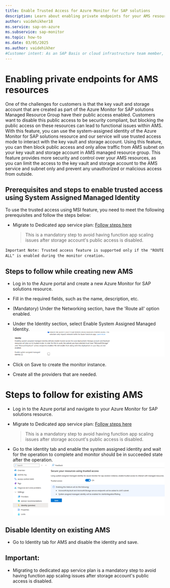 ```yaml
---
title: Enable Trusted Access for Azure Monitor for SAP solutions
description: Learn about enabling private endpoints for your AMS resources
author: vaidehikher18
ms.service: sap-on-azure
ms.subservice: sap-monitor
ms.topic: how-to
ms.date: 03/05/2025
ms.author: vaidehikher
#Customer intent: As an SAP Basis or cloud infrastructure team member, I want to deploy Azure Monitor for SAP solutions with private endpoints for storage account and key vault.
---
```


# Enabling private endpoints for AMS resources

One of the challenges for customers is that the key vault and storage account that are created as part of the Azure Monitor for SAP solutions Managed Resource Group have their public access enabled. Customers want to disable this public access to be security compliant, but blocking the public access on these resources can lead to functional issues within AMS.
With this feature, you can use the system-assigned identity of the Azure Monitor for SAP solutions resource and our service will use trusted access mode to interact with the key vault and storage account. Using this feature, you can then block public access and only allow traffic from AMS subnet on your key vault and storage account in AMS managed resource group.
This feature provides more security and control over your AMS resources, as you can limit the access to the key vault and storage account to the AMS service and subnet only and prevent any unauthorized or malicious access from outside.

## Prerequisites and steps to enable trusted access using System Assigned Managed Identity
To use the trusted access using MSI feature, you need to meet the following prerequisites and follow the steps below:
* Migrate to Dedicated app service plan: [Follow steps here](https://go.microsoft.com/fwlink/?linkid=2306196)
    > This is a mandatory step to avoid having function app scaling issues after storage account's public access is disabled.

`Important Note: Trusted access feature is supported only if the "ROUTE ALL" is enabled during the monitor creation.`

## Steps to follow while creating new AMS
* Log in to the Azure portal and create a new Azure Monitor for SAP solutions resource.
* Fill in the required fields, such as the name, description, etc.
* (Mandatory) Under the Networking section, have the 'Route all' option enabled.
* Under the Identity section, select Enable System Assigned Managed Identity.
![screenshot of enabling trusted access during AMS resource creation.](../monitor/media/enable-trusted-access/enable-system-assigned-mi.png)

* Click on Save to create the monitor instance.
* Create all the providers that are needed.

# Steps to follow for existing AMS
* Log in to the Azure portal and navigate to your Azure Monitor for SAP solutions resource.

* Migrate to Dedicated app service plan: [Follow steps here](https://go.microsoft.com/fwlink/?linkid=2306196)
  > This is a mandatory step to avoid having function app scaling issues after storage account's public access is disabled.

* Go to the identity tab and enable the system assigned identity and wait for the operation to complete and monitor should be in succeeded state after the operation.
![screenshot of enabling trusted access under indentity tab.](../monitor/media/enable-trusted-access/enable-mi-existing-customer.png)


## Disable Identity on existing AMS
* Go to Identity tab for AMS and disable the identity and save.

## Important: 
* Migrating to dedicated app service plan is a mandatory step to avoid having function app scaling issues after storage account's public access is disabled.
